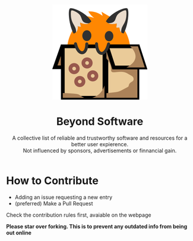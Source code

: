 <center>
    <img src="public/icon.svg"/>
    <h1>Beyond Software</h1>
    A collective list of reliable and trustworthy software and resources for a better user expierence.<br>
    Not influenced by sponsors, advertisements or finnancial gain.
</center>
<br>

# How to Contribute
- Adding an issue requesting a new entry
- (preferred) Make a Pull Request

Check the contribution rules first, avaiable on the webpage

**Please star over forking. This is to prevent any outdated info from being out online**
